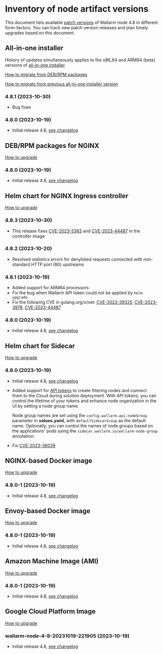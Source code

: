 # Inventory of node artifact versions

This document lists available [patch versions](versioning-policy.md#version-format) of Wallarm node 4.8 in different form-factors. You can track new patch version releases and plan timely upgrades based on this document.

## All-in-one installer

History of updates simultaneously applies to the x86_64 and ARM64 (beta) versions of [all-in-one installer](../installation/nginx/all-in-one.md).

[How to migrate from DEB/RPM packages](nginx-modules.md)

[How to migrate from previous all-in-one installer version](all-in-one.md)

### 4.8.1 (2023-10-30)

* Bug fixes

### 4.8.0 (2023-10-19)

* Initial release 4.8, [see changelog](what-is-new.md)

## DEB/RPM packages for NGINX

[How to upgrade](nginx-modules.md)

### 4.8.0 (2023-10-19)

* Initial release 4.8, [see changelog](what-is-new.md)

## Helm chart for NGINX Ingress controller

[How to upgrade](ingress-controller.md)

### 4.8.3 (2023-10-30)

* This release fixes [CVE-2023-5363](https://github.com/advisories/GHSA-xw78-pcr6-wrg8) and [CVE-2023-44487](https://github.com/advisories/GHSA-qppj-fm5r-hxr3) in the controller image

### 4.8.2 (2023-10-20)

* Resolved statistics errors for denylisted requests connected with non-standard HTTP port (80) upstreams

### 4.8.1 (2023-10-19)

* Added support for ARM64 processors
* Fix the bug when Wallarm API token could not be applied by `helm upgrade`
* Fix the following CVE in golang.org/x/net: [CVE-2023-39325](https://github.com/advisories/GHSA-4374-p667-p6c8), [CVE-2023-3978](https://github.com/advisories/GHSA-2wrh-6pvc-2jm9), [CVE-2023-44487](https://github.com/advisories/GHSA-qppj-fm5r-hxr3)

### 4.8.0 (2023-10-19)

* Initial release 4.8, [see changelog](what-is-new.md)

<!-- ## Helm chart for Kong Ingress controller

[How to upgrade](kong-ingress-controller.md)

### 4.8.0 (2023-03-28)

* Initial release 4.8, [see changelog](what-is-new.md) -->

## Helm chart for Sidecar

[How to upgrade](sidecar-proxy.md)

### 4.8.0 (2023-10-19)

* Initial release 4.8, [see changelog](what-is-new.md)
* Added support for [API tokens](../user-guides/nodes/nodes.md#api-and-node-tokens-for-node-creation) to create filtering nodes and connect them to the Cloud during solution deployment. With API tokens, you can control the lifetime of your tokens and enhance node organization in the UI by setting a node group name.

    Node group names are set using the `config.wallarm.api.nodeGroup` parameter in **values.yaml**, with `defaultSidecarGroup` as the default name. Optionally, you can control the names of node groups based on the applications' pods using the `sidecar.wallarm.io/wallarm-node-group` annotation.
* Fix [CVE-2023-38039](https://github.com/advisories/GHSA-99j9-jf36-9747)

## NGINX-based Docker image

[How to upgrade](docker-container.md)

### 4.8.0-1 (2023-10-19)

* Initial release 4.8, [see changelog](what-is-new.md)

## Envoy-based Docker image

[How to upgrade](docker-container.md)

### 4.8.0-1 (2023-10-19)

* Initial release 4.8, [see changelog](what-is-new.md)

## Amazon Machine Image (AMI)

[How to upgrade](cloud-image.md)

### 4.8.0-1 (2023-10-19)

* Initial release 4.8, [see changelog](what-is-new.md)

## Google Cloud Platform Image

[How to upgrade](cloud-image.md)

### wallarm-node-4-8-20231019-221905 (2023-10-19)

* Initial release 4.8, [see changelog](what-is-new.md)